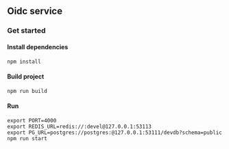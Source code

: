 ## Oidc service

### Get started

#### Install dependencies
```shell
npm install
```

#### Build project
```shell
npm run build
```

#### Run
```shell
export PORT=4000
export REDIS_URL=redis://:devel@127.0.0.1:53113
export PG_URL=postgres://postgres:@127.0.0.1:53111/devdb?schema=public
npm run start
```
